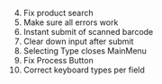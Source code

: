 4. Fix product search
5. Make sure all errors work
6. Instant submit of scanned barcode
7. Clear down input after submit
8. Selecting Type closes MainMenu
9. Fix Process Button
10. Correct keyboard types per field
